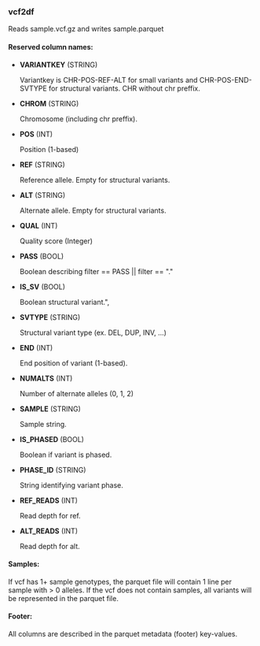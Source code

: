 ### vcf2df

Reads sample.vcf.gz and writes sample.parquet

#### Reserved column names:

- **VARIANTKEY** (STRING)

    Variantkey is CHR-POS-REF-ALT for small variants and CHR-POS-END-SVTYPE for structural variants. CHR without chr preffix.

- **CHROM** (STRING)

    Chromosome (including chr preffix).

- **POS** (INT)

    Position (1-based)

- **REF** (STRING)

    Reference allele. Empty for structural variants.

- **ALT** (STRING)

    Alternate allele. Empty for structural variants.

- **QUAL** (INT)

    Quality score (Integer)

- **PASS** (BOOL)

    Boolean describing filter == PASS || filter == "."

- **IS_SV** (BOOL)

    Boolean structural variant.",

- **SVTYPE** (STRING)

    Structural variant type (ex. DEL, DUP, INV, ...)

- **END** (INT)

    End position of variant (1-based).

- **NUMALTS** (INT)

    Number of alternate alleles (0, 1, 2)

- **SAMPLE** (STRING)

    Sample string.

- **IS_PHASED** (BOOL)

    Boolean if variant is phased.

- **PHASE_ID** (STRING)

    String identifying variant phase.

- **REF_READS** (INT)

    Read depth for ref.

- **ALT_READS** (INT)

    Read depth for alt.

#### Samples:

If vcf has 1+ sample genotypes, the parquet file will contain 1 line per sample with > 0 alleles. If the vcf does not contain samples, all variants will be represented in the parquet file.

#### Footer:

All columns are described in the parquet metadata (footer) key-values.

